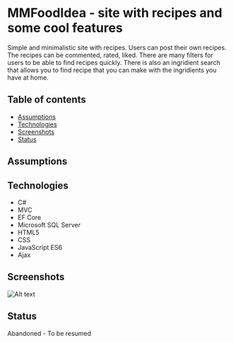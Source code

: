 # MMFoodIdea - site with recipes and some cool features

Simple and minimalistic site with recipes. Users can post their own recipes. The recipes can be commented, rated, liked. There are many filters for users to be able to find recipes quickly. There is also an ingridient search that allows you to find recipe that you can make with the ingridients you have at home.

## Table of contents

* [Assumptions](#assumptions)
* [Technologies](#technologies)
* [Screenshots](#screenshots)
* [Status](#status)

## Assumptions

## Technologies
* C#
* MVC
* EF Core
* Microsoft SQL Server
* HTML5
* CSS
* JavaScript ES6
* Ajax

## Screenshots
![Alt text](https://imgur.com/A0ByEOS "Optional title")

## Status

Abandoned - To be resumed
